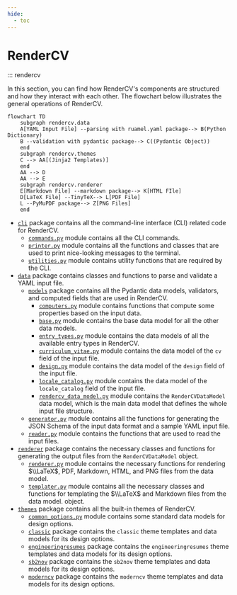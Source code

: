 ```yaml
---
hide:
  - toc
---
```


# RenderCV

::: rendercv

In this section, you can find how RenderCV's components are structured and how they interact with each other. The flowchart below illustrates the general operations of RenderCV.

```mermaid
flowchart TD
    subgraph rendercv.data
    A[YAML Input File] --parsing with ruamel.yaml package--> B(Python Dictionary)
    B --validation with pydantic package--> C((Pydantic Object))
    end
    subgraph rendercv.themes
    C --> AA[(Jinja2 Templates)]
    end
    AA --> D
    AA --> E
    subgraph rendercv.renderer
    E[Markdown File] --markdown package--> K[HTML FIle]
    D[LaTeX File] --TinyTeX--> L[PDF File]
    L --PyMuPDF package--> Z[PNG Files]
    end
```

- [`cli`](cli/index.md) package contains all the command-line interface (CLI) related code for RenderCV.
    - [`commands.py`](cli/commands.md) module contains all the CLI commands.
    - [`printer.py`](cli/printer.md) module contains all the functions and classes that are used to print nice-looking messages to the terminal.
    - [`utilities.py`](cli/utilities.md) module contains utility functions that are required by the CLI.
- [`data`](data/index.md) package contains classes and functions to parse and validate a YAML input file.
    - [`models`](data/models/index.md) package contains all the Pydantic data models, validators, and computed fields that are used in RenderCV.
        - [`computers.py`](data/models/computers.md) module contains functions that compute some properties based on the input data.
        - [`base.py`](data/models/base.md) module contains the base data model for all the other data models.
        - [`entry_types.py`](data/models/entry_types.md) module contains the data models of all the available entry types in RenderCV.
        - [`curriculum_vitae.py`](data/models/curriculum_vitae.md) module contains the data model of the `cv` field of the input file.
        - [`design.py`](data/models/design.md) module contains the data model of the `design` field of the input file.
        - [`locale_catalog.py`](data/models/locale_catalog.md) module contains the data model of the `locale_catalog` field of the input file.
        - [`rendercv_data_model.py`](data/models/rendercv_data_model.md) module contains the `RenderCVDataModel` data model, which is the main data model that defines the whole input file structure.
    - [`generator.py`](data/generator.md) module contains all the functions for generating the JSON Schema of the input data format and a sample YAML input file.
    - [`reader.py`](data/reader.md) module contains the functions that are used to read the input files. 
- [`renderer`](renderer/index.md) package contains the necessary classes and functions for generating the output files from the `RenderCVDataModel` object.
    - [`renderer.py`](renderer/renderer.md) module contains the necessary functions for rendering $\\LaTeX$, PDF, Markdown, HTML, and PNG files from the data model.
    - [`templater.py`](renderer/templater.md) module contains all the necessary classes and functions for templating the $\\LaTeX$ and Markdown files from the data model.
object.
- [`themes`](themes/index.md) package contains all the built-in themes of RenderCV.
    - [`common_options.py`](themes/common_options.md) module contains some standard data models for design options.
    - [`classic`](themes/classic.md) package contains the `classic` theme templates and data models for its design options.
    - [`engineeringresumes`](themes/engineeringresumes.md) package contains the `engineeringresumes` theme templates and data models for its design options.
    - [`sb2nov`](themes/sb2nov.md) package contains the `sb2nov` theme templates and data models for its design options.
    - [`moderncv`](themes/moderncv.md) package contains the `moderncv` theme templates and data models for its design options.
